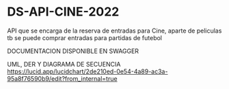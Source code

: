 # DS-API-CINE-2022
API que se encarga de la reserva de entradas para Cine, aparte de peliculas tb se puede comprar entradas para partidas de futebol

DOCUMENTACION DISPONIBLE EN SWAGGER

UML, DER Y DIAGRAMA DE SECUENCIA 
https://lucid.app/lucidchart/2de210ed-0e54-4a89-ac3a-95a8f76590b9/edit?from_internal=true
